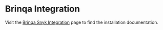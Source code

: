 # Brinqa Integration

Visit the [Brinqa Snyk Integration](https://docs.brinqa.com/docs/connectors/snyk/) page to find the installation documentation.
